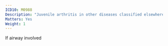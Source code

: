 ```yaml
---
ICD10: M0988
Description: "Juvenile arthritis in other diseases classified elsewhere: Other"
Matters: Yes
Weight: 1
---
```

If airway involved
